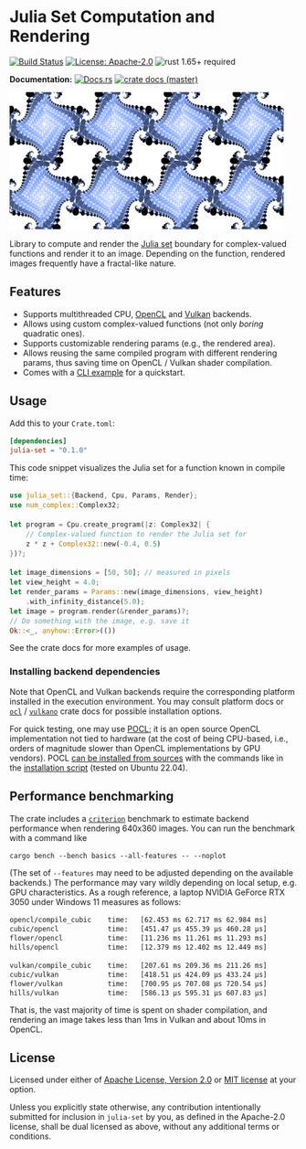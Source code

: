# Julia Set Computation and Rendering

[![Build Status](https://github.com/slowli/julia-set-rs/workflows/CI/badge.svg?branch=master)](https://github.com/slowli/julia-set-rs/actions)
[![License: Apache-2.0](https://img.shields.io/github/license/slowli/julia-set-rs.svg)](https://github.com/slowli/julia-set-rs/blob/master/LICENSE)
![rust 1.65+ required](https://img.shields.io/badge/rust-1.65+-blue.svg?label=Required%20Rust)

**Documentation:** [![Docs.rs](https://docs.rs/julia-set/badge.svg)](https://docs.rs/julia-set/)
[![crate docs (master)](https://img.shields.io/badge/master-yellow.svg?label=docs)](https://slowli.github.io/julia-set-rs/julia_set/)

<p>
  <img src="https://github.com/slowli/julia-set-rs/raw/master/examples/tiles.png" alt="Fractal example" width="480" height="240">
</p>

Library to compute and render the [Julia set] boundary for complex-valued functions
and render it to an image. Depending on the function, rendered images frequently
have a fractal-like nature.

## Features

- Supports multithreaded CPU, [OpenCL] and [Vulkan] backends.
- Allows using custom complex-valued functions (not only *boring* quadratic ones).
- Supports customizable rendering params (e.g., the rendered area).
- Allows reusing the same compiled program with different rendering params,
  thus saving time on OpenCL / Vulkan shader compilation.
- Comes with a [CLI example](examples/cli.rs) for a quickstart.

## Usage

Add this to your `Crate.toml`:

```toml
[dependencies]
julia-set = "0.1.0"
```

This code snippet visualizes the Julia set for a function known in compile time:

```rust
use julia_set::{Backend, Cpu, Params, Render};
use num_complex::Complex32;

let program = Cpu.create_program(|z: Complex32| {
    // Complex-valued function to render the Julia set for 
    z * z + Complex32::new(-0.4, 0.5)
})?;

let image_dimensions = [50, 50]; // measured in pixels
let view_height = 4.0;
let render_params = Params::new(image_dimensions, view_height)
    .with_infinity_distance(5.0);
let image = program.render(&render_params)?;
// Do something with the image, e.g. save it 
Ok::<_, anyhow::Error>(())
```

See the crate docs for more examples of usage.

### Installing backend dependencies

Note that OpenCL and Vulkan backends require the corresponding platform installed
in the execution environment. You may consult platform docs or [`ocl`] / [`vulkano`] crate
docs for possible installation options.

For quick testing, one may use [POCL](https://github.com/pocl/pocl);
it is an open source OpenCL implementation not tied to hardware 
(at the cost of being CPU-based, i.e., orders of magnitude
slower than OpenCL implementations by GPU vendors).
POCL [can be installed from sources](http://portablecl.org/docs/html/install.html)
with the commands like in the [installation script](install-pocl.sh)
(tested on Ubuntu 22.04).

## Performance benchmarking

The crate includes a [`criterion`] benchmark to estimate backend performance
when rendering 640x360 images. You can run the benchmark with a command like

```shell
cargo bench --bench basics --all-features -- --noplot
```

(The set of `--features` may need to be adjusted depending on the available backends.)
The performance may vary wildly depending on local setup, e.g. GPU characteristics.
As a rough reference, a laptop NVIDIA GeForce RTX 3050 under Windows 11 measures as follows:

```text
opencl/compile_cubic    time:   [62.453 ms 62.717 ms 62.984 ms]
cubic/opencl            time:   [451.47 µs 455.39 µs 460.28 µs]
flower/opencl           time:   [11.236 ms 11.261 ms 11.293 ms]
hills/opencl            time:   [12.379 ms 12.402 ms 12.449 ms]

vulkan/compile_cubic    time:   [207.61 ms 209.36 ms 211.26 ms]
cubic/vulkan            time:   [418.51 µs 424.09 µs 433.24 µs]
flower/vulkan           time:   [700.95 µs 707.08 µs 720.54 µs]
hills/vulkan            time:   [586.13 µs 595.31 µs 607.83 µs]
```

That is, the vast majority of time is spent on shader compilation, and rendering an image
takes less than 1ms in Vulkan and about 10ms in OpenCL.

## License

Licensed under either of [Apache License, Version 2.0](LICENSE-APACHE)
or [MIT license](LICENSE-MIT) at your option.

Unless you explicitly state otherwise, any contribution intentionally submitted
for inclusion in `julia-set` by you, as defined in the Apache-2.0 license,
shall be dual licensed as above, without any additional terms or conditions.

[Julia set]: https://en.wikipedia.org/wiki/Julia_set
[OpenCL]: https://www.khronos.org/opencl/
[Vulkan]: https://www.khronos.org/vulkan/
[`ocl`]: https://crates.io/crates/ocl
[`vulkano`]: https://crates.io/crates/vulkano
[`criterion`]: https://crates.io/crates/criterion
